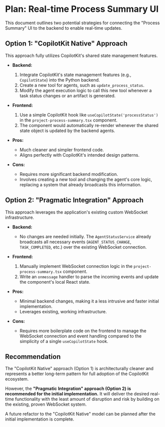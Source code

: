 # Plan: Real-time Process Summary UI

This document outlines two potential strategies for connecting the "Process Summary" UI to the backend to enable real-time updates.

## Option 1: "CopilotKit Native" Approach

This approach fully utilizes CopilotKit's shared state management features.

*   **Backend:**
    1.  Integrate CopilotKit's state management features (e.g., `CopilotState`) into the Python backend.
    2.  Create a new tool for agents, such as `update_process_status`.
    3.  Modify the agent execution logic to call this new tool whenever a task status changes or an artifact is generated.

*   **Frontend:**
    1.  Use a simple CopilotKit hook like `useCopilotState('processStatus')` in the `project-process-summary.tsx` component.
    2.  The component would automatically re-render whenever the shared state object is updated by the backend agents.

*   **Pros:**
    *   Much cleaner and simpler frontend code.
    *   Aligns perfectly with CopilotKit's intended design patterns.

*   **Cons:**
    *   Requires more significant backend modification.
    *   Involves creating a new tool and changing the agent's core logic, replacing a system that already broadcasts this information.

## Option 2: "Pragmatic Integration" Approach

This approach leverages the application's existing custom WebSocket infrastructure.

*   **Backend:**
    *   No changes are needed initially. The `AgentStatusService` already broadcasts all necessary events (`AGENT_STATUS_CHANGE`, `TASK_COMPLETED`, etc.) over the existing WebSocket connection.

*   **Frontend:**
    1.  Manually implement WebSocket connection logic in the `project-process-summary.tsx` component.
    2.  Write an `onmessage` handler to parse the incoming events and update the component's local React state.

*   **Pros:**
    *   Minimal backend changes, making it a less intrusive and faster initial implementation.
    *   Leverages existing, working infrastructure.

*   **Cons:**
    *   Requires more boilerplate code on the frontend to manage the WebSocket connection and event handling compared to the simplicity of a single `useCopilotState` hook.

## Recommendation

The "CopilotKit Native" approach (Option 1) is architecturally cleaner and represents a better long-term pattern for full adoption of the CopilotKit ecosystem.

However, the **"Pragmatic Integration" approach (Option 2) is recommended for the initial implementation.** It will deliver the desired real-time functionality with the least amount of disruption and risk by building on the existing, proven WebSocket system.

A future refactor to the "CopilotKit Native" model can be planned after the initial implementation is complete.
